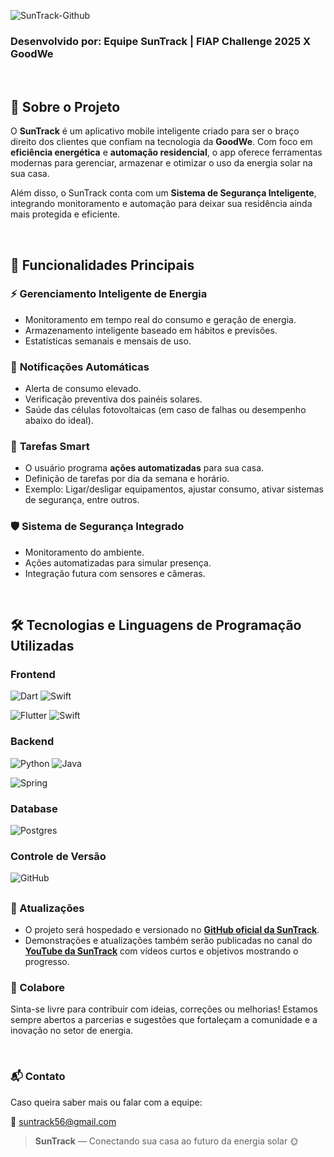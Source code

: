 ![SunTrack-Github](https://github.com/user-attachments/assets/821516b2-f61f-4b53-ad51-6fdbcdfd49f5)

### Desenvolvido por: Equipe SunTrack | FIAP Challenge 2025 X GoodWe

<br>

## 📱 Sobre o Projeto

O **SunTrack** é um aplicativo mobile inteligente criado para ser o braço direito dos clientes que confiam na tecnologia da **GoodWe**. Com foco em **eficiência energética** e **automação residencial**, o app oferece ferramentas modernas para gerenciar, armazenar e otimizar o uso da energia solar na sua casa.

Além disso, o SunTrack conta com um **Sistema de Segurança Inteligente**, integrando monitoramento e automação para deixar sua residência ainda mais protegida e eficiente.

<br>

## 🚀 Funcionalidades Principais

### ⚡ **Gerenciamento Inteligente de Energia**
- Monitoramento em tempo real do consumo e geração de energia.
- Armazenamento inteligente baseado em hábitos e previsões.
- Estatísticas semanais e mensais de uso.

### 🔔 **Notificações Automáticas**
- Alerta de consumo elevado.
- Verificação preventiva dos painéis solares.
- Saúde das células fotovoltaicas (em caso de falhas ou desempenho abaixo do ideal).

### 🧠 **Tarefas Smart**
- O usuário programa **ações automatizadas** para sua casa.
- Definição de tarefas por dia da semana e horário.
- Exemplo: Ligar/desligar equipamentos, ajustar consumo, ativar sistemas de segurança, entre outros.

### 🛡️ **Sistema de Segurança Integrado**
- Monitoramento do ambiente.
- Ações automatizadas para simular presença.
- Integração futura com sensores e câmeras.

<br>

## 🛠️ Tecnologias e Linguagens de Programação Utilizadas

### Frontend
![Dart](https://img.shields.io/badge/dart-%230175C2.svg?style=for-the-badge&logo=dart&logoColor=white)
![Swift](https://img.shields.io/badge/swift-F54A2A?style=for-the-badge&logo=swift&logoColor=white)

![Flutter](https://img.shields.io/badge/Flutter-%2302569B.svg?style=for-the-badge&logo=Flutter&logoColor=white)
![Swift](https://img.shields.io/badge/swift_UI-F54A2A?style=for-the-badge&logo=swift&logoColor=white)


### Backend
![Python](https://img.shields.io/badge/python-3670A0?style=for-the-badge&logo=python&logoColor=ffdd54)
![Java](https://img.shields.io/badge/java-%23ED8B00.svg?style=for-the-badge&logo=openjdk&logoColor=white)

![Spring](https://img.shields.io/badge/spring-%236DB33F.svg?style=for-the-badge&logo=spring&logoColor=white)

### Database
![Postgres](https://img.shields.io/badge/postgres-%23316192.svg?style=for-the-badge&logo=postgresql&logoColor=white)

### Controle de Versão
![GitHub](https://img.shields.io/badge/GitHub-181717.svg?style=for-the-badge&logo=GitHub&logoColor=white)

## 

### 📡 Atualizações

- O projeto será hospedado e versionado no **[GitHub oficial da SunTrack](https://github.com/suntrack-energy)**.
- Demonstrações e atualizações também serão publicadas no canal do **[YouTube da SunTrack](https://youtube.com/@SunTrack56)** com vídeos curtos e objetivos mostrando o progresso.

### 🤝 Colabore

Sinta-se livre para contribuir com ideias, correções ou melhorias! Estamos sempre abertos a parcerias e sugestões que fortaleçam a comunidade e a inovação no setor de energia.

<br>

### 📬 Contato

Caso queira saber mais ou falar com a equipe:

📧 suntrack56@gmail.com

> **SunTrack** — Conectando sua casa ao futuro da energia solar 🌞
